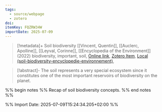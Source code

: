 ```yaml
---
tags:
  - source/webpage
  - zotero
doi: 
itemKey: FQZRW34W
importDate: 2025-07-09
---
```

>[!metadata]+
> Soil biodiversity
> [[Vincent, Quentin]], [[Auclerc, Apolline]], [[Leyval, Corinne]], 
> [[Encyclopedia of the Environment]] (2022)
> biodiversity, important, soil, 
> [Online link](https://www.encyclopedie-environnement.org/en/soil/soil-biodiversity/), [Zotero Item](zotero://select/library/items/FQZRW34W), [Local (soil-biodiversity-encyclopedie-environnement)](file://C:/Users/aburg/Documents/references/zotero/storage/EGZMUDW2/soil-biodiversity-encyclopedie-environnement.pdf), 

>[!abstract]-
>The soil represents a very special ecosystem since it constitutes one of the most important reservoirs of biodiversity on the planet.

%% begin notes %%
Recap of soil biodiversity concepts.
%% end notes %%

%% Import Date: 2025-07-09T15:24:34.205+02:00 %%
